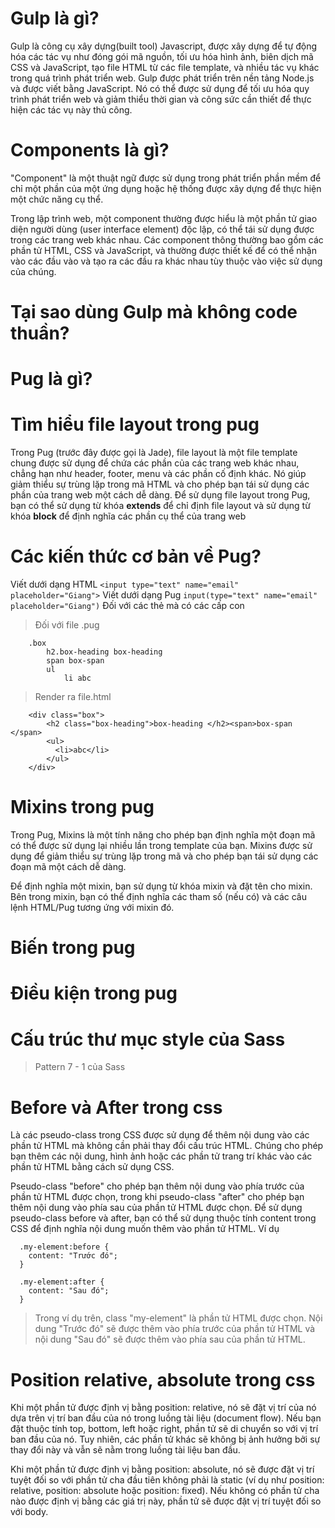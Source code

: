 # Gulp là gì?

Gulp là công cụ xây dựng(built tool) Javascript, được xây dựng để tự động hóa các tác vụ như đóng gói mã nguồn, tối ưu hóa hình ảnh, biên dịch mã CSS và JavaScript, tạo file HTML từ các file template, và nhiều tác vụ khác trong quá trình phát triển web.
Gulp được phát triển trên nền tảng Node.js và được viết bằng JavaScript. Nó có thể được sử dụng để tối ưu hóa quy trình phát triển web và giảm thiểu thời gian và công sức cần thiết để thực hiện các tác vụ này thủ công.

# Components là gì?

"Component" là một thuật ngữ được sử dụng trong phát triển phần mềm để chỉ một phần của một ứng dụng hoặc hệ thống được xây dựng để thực hiện một chức năng cụ thể.

Trong lập trình web, một component thường được hiểu là một phần tử giao diện người dùng (user interface element) độc lập, có thể tái sử dụng được trong các trang web khác nhau. Các component thông thường bao gồm các phần tử HTML, CSS và JavaScript, và thường được thiết kế để có thể nhận vào các đầu vào và tạo ra các đầu ra khác nhau tùy thuộc vào việc sử dụng của chúng.

# Tại sao dùng Gulp mà không code thuần?

# Pug là gì?

# Tìm hiểu file layout trong pug

Trong Pug (trước đây được gọi là Jade), file layout là một file template chung được sử dụng để chứa các phần của các trang web khác nhau, chẳng hạn như header, footer, menu và các phần cố định khác. Nó giúp giảm thiểu sự trùng lặp trong mã HTML và cho phép bạn tái sử dụng các phần của trang web một cách dễ dàng.
Để sử dụng file layout trong Pug, bạn có thể sử dụng từ khóa **extends** để chỉ định file layout và sử dụng từ khóa **block** để định nghĩa các phần cụ thể của trang web

# Các kiến thức cơ bản về Pug?

Viết dưới dạng HTML
`<input type="text" name="email" placeholder="Giang">`
Viết dưới dạng Pug
`input(type="text" name="email" placeholder="Giang")`
Đối với các thẻ mà có các cấp con

> Đối với file .pug

```
    .box
		h2.box-heading box-heading
		span box-span
		ul
			li abc
```

> Render ra file.html

```
    <div class="box">
        <h2 class="box-heading">box-heading </h2><span>box-span </span>
        <ul>
          <li>abc</li>
        </ul>
    </div>
```

# Mixins trong pug

Trong Pug, Mixins là một tính năng cho phép bạn định nghĩa một đoạn mã có thể được sử dụng lại nhiều lần trong template của bạn. Mixins được sử dụng để giảm thiểu sự trùng lặp trong mã và cho phép bạn tái sử dụng các đoạn mã một cách dễ dàng.

Để định nghĩa một mixin, bạn sử dụng từ khóa mixin và đặt tên cho mixin. Bên trong mixin, bạn có thể định nghĩa các tham số (nếu có) và các câu lệnh HTML/Pug tương ứng với mixin đó.

# Biến trong pug

# Điều kiện trong pug

# Cấu trúc thư mục style của Sass

> Pattern 7 - 1 của Sass

# Before và After trong css

Là các pseudo-class trong CSS được sử dụng để thêm nội dung vào các phần tử HTML mà không cần phải thay đổi cấu trúc HTML. Chúng cho phép bạn thêm các nội dung, hình ảnh hoặc các phần tử trang trí khác vào các phần tử HTML bằng cách sử dụng CSS.

Pseudo-class "before" cho phép bạn thêm nội dung vào phía trước của phần tử HTML được chọn, trong khi pseudo-class "after" cho phép bạn thêm nội dung vào phía sau của phần tử HTML được chọn. Để sử dụng pseudo-class before và after, bạn có thể sử dụng thuộc tính content trong CSS để định nghĩa nội dung muốn thêm vào phần tử HTML. Ví dụ

```
  .my-element:before {
    content: "Trước đó";
  }

  .my-element:after {
    content: "Sau đó";
  }
```

> Trong ví dụ trên, class "my-element" là phần tử HTML được chọn. Nội dung "Trước đó" sẽ được thêm vào phía trước của phần tử HTML và nội dung "Sau đó" sẽ được thêm vào phía sau của phần tử HTML.

# Position relative, absolute trong css

Khi một phần tử được định vị bằng position: relative, nó sẽ đặt vị trí của nó dựa trên vị trí ban đầu của nó trong luồng tài liệu (document flow). Nếu bạn đặt thuộc tính top, bottom, left hoặc right, phần tử sẽ di chuyển so với vị trí ban đầu của nó. Tuy nhiên, các phần tử khác sẽ không bị ảnh hưởng bởi sự thay đổi này và vẫn sẽ nằm trong luồng tài liệu ban đầu.

Khi một phần tử được định vị bằng position: absolute, nó sẽ được đặt vị trí tuyệt đối so với phần tử cha đầu tiên không phải là static (ví dụ như position: relative, position: absolute hoặc position: fixed). Nếu không có phần tử cha nào được định vị bằng các giá trị này, phần tử sẽ được đặt vị trí tuyệt đối so với body.
